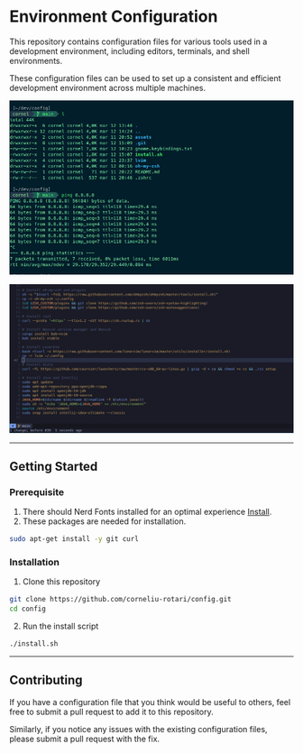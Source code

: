 # Environment Configuration

This repository contains configuration files for various tools used in a development environment, including editors, terminals, and shell environments.

These configuration files can be used to set up a consistent and efficient development environment across multiple machines.

![](./assets/terminal.png)


![](./assets/editor.png)

---

## Getting Started

### Prerequisite

1. There should Nerd Fonts installed for an optimal experience [Install](https://www.nerdfonts.com/).
2. These packages are needed for installation.
```bash
sudo apt-get install -y git curl
```
### Installation

1.  Clone this repository

```bash
git clone https://github.com/corneliu-rotari/config.git
cd config
```

2. Run the install script

```bash
./install.sh
```

---

## Contributing

If you have a configuration file that you think would be useful to others, feel free to submit a pull request to add it to this repository.

Similarly, if you notice any issues with the existing configuration files, please submit a pull request with the fix.
